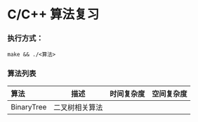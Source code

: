 # C/C++ 算法复习

### 执行方式：

```
make && ./<算法>

```
### 算法列表

| 算法 | 描述 | 时间复杂度  | 空间复杂度 |
|:------------- |:---------------:| -------------:| -------------:|
| BinaryTree | 二叉树相关算法 |         |      |

